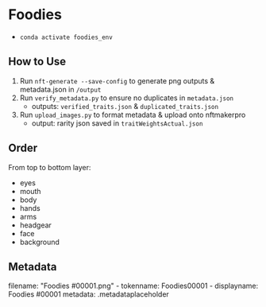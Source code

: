 # Foodies
- `conda activate foodies_env`

## How to Use
1. Run `nft-generate --save-config` to generate png outputs & metadata.json in `/output`
2. Run `verify_metadata.py` to ensure no duplicates in `metadata.json`
    - outputs: `verified_traits.json` & `duplicated_traits.json`
3. Run `upload_images.py` to format metadata & upload onto nftmakerpro
    - output: rarity json saved in `traitWeightsActual.json`

## Order
From top to bottom layer: 
- eyes
- mouth
- body
- hands
- arms
- headgear
- face
- background

## Metadata
filename: "Foodies #00001.png"
    - tokenname: Foodies00001
    - displayname: Foodies #00001
metadata: .metadataplaceholder